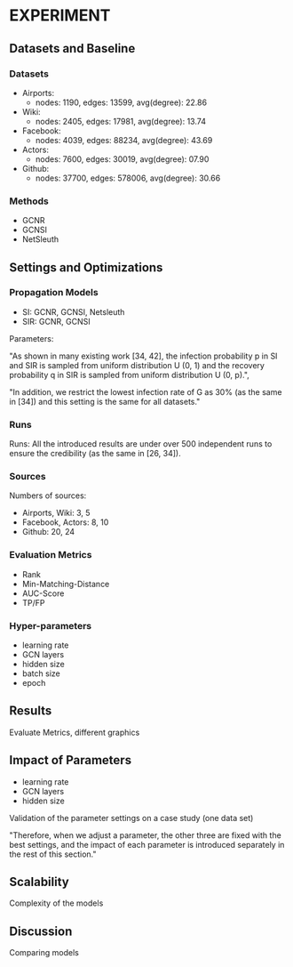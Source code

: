 # EXPERIMENT

## Datasets and Baseline
### Datasets

- Airports:     
  - nodes: 1190,  edges: 13599,  avg(degree): 22.86
- Wiki:         
  - nodes: 2405,  edges: 17981,  avg(degree): 13.74
- Facebook:      
  - nodes: 4039,  edges: 88234,  avg(degree): 43.69
- Actors:        
  - nodes: 7600,  edges: 30019,  avg(degree): 07.90
- Github:        
  - nodes: 37700, edges: 578006, avg(degree): 30.66

### Methods

- GCNR
- GCNSI
- NetSleuth

## Settings and Optimizations
### Propagation Models

- SI: GCNR, GCNSI, Netsleuth
- SIR: GCNR, GCNSI

Parameters: 

"As shown in many existing work [34, 42], the infection probability p in SI and SIR is sampled from 
uniform distribution U (0, 1) and the recovery probability q in SIR is sampled from uniform distribution U (0, p).", 

"In addition, we restrict the lowest infection rate of G as 30% (as the same in [34]) and this setting is the same for all datasets."

### Runs

Runs: All the introduced results are under over 500 independent runs to ensure the credibility (as the same in [26, 34]).

### Sources

Numbers of sources:
- Airports, Wiki: 3, 5
- Facebook, Actors: 8, 10
- Github: 20, 24

### Evaluation Metrics

- Rank
- Min-Matching-Distance
- AUC-Score
- TP/FP

### Hyper-parameters

- learning rate
- GCN layers
- hidden size
- batch size
- epoch

## Results

Evaluate Metrics, different graphics

## Impact of Parameters

- learning rate
- GCN layers
- hidden size

Validation of the parameter settings on a case study (one data set)

"Therefore, when we adjust a parameter, the other three are fixed with the best settings, and the impact of each 
parameter is introduced separately in the rest of this section."

## Scalability

Complexity of the models

## Discussion
Comparing models